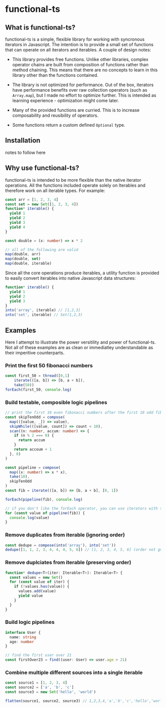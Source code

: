 # functional-ts

## What is functional-ts?

functional-ts is a simple, flexible library for working with syncronous iterators in Javascript. The intention
is to provide a small set of functions that can operate on all iterators and iterables. A couple of design notes:

- This library provides free functions. Unlike other libraries, complex operator chains are built from composition of
  functions rather than method chaining. This means that there are no concepts to learn in this library other than
  the functions contained.

- The library is not optimized for performance. Out of the box, iterators have performance benefits over raw
  collection operators (such as `Array.map`), but I made no effort to optimize further. This is intended as learning
  experience - optimization might come later.

- Many of the provided functions are curried. This is to increase composability and reusibility of operators.

- Some functions return a custom defined `Optional` type.

## Installation

notes to follow here

## Why use functional-ts?

functional-ts is intended to be more flexible than the native iterator operations. All the functions
included operate solely on Iterables and therefore work on all iterable types. For example:

```ts
const arr = [1, 2, 3, 4]
const set = new Set([1, 2, 3, 4])
function* iterable() {
  yield 1
  yield 2
  yield 3
  yield 4
}

const double = (x: number) => x * 2

// all of the following are valid
map(double, arr)
map(double, set)
map(double, iterable)
```

Since all the core operations produce iterables, a utility function is provided
to easily convert iterables into native Javascript data structures:

```ts
function* iterable() {
  yield 1
  yield 2
  yield 3
}
into('array', iterable) // [1,2,3]
into('set', iterable) // Set(1,2,3)
```

## Examples

Here I attempt to illustrate the power versitility and power of functional-ts. Not all of these examples are
as clean or immediatley understandable as their imperitive counterparts.

### Print the first 50 fibonacci numbers

```ts
const first_50 = thread([0,1]
    iterate(([a, b]) => [b, a + b]),
    take(50))
forEach(first_50, console.log)
```

### Build testable, composible logic pipelines

```ts
// print the first 10 even fibonacci numbers after the first 10 odd fibonacci numbers and square them
const skipTenOdd = compose(
  map(([value, _]) => value),
  skipWhile(([value, count]) => count < 10),
  scan((n: number, accum: number) => {
    if (n % 2 === 0) {
      return accum
    }
    return accoum + 1
  }, 0)
)

const pipeline = compose(
  map((x: number) => x * x),
  take(10),
  skipTenOdd
)
const fib = iterate(([a, b]) => [b, a + b], [0, 1])

forEach(pipeline(fib), console.log)

// if you don't like the forEach operator, you can use iterators with the for..of loop
for (const value of pipeline(fib)) {
  console.log(value)
}
```

### Remove duplicates from iterable (ignoring order)

```ts
const dedupe = compose(into('array'), into('set'))
dedupe([1, 1, 2, 3, 4, 4, 4, 5, 6]) // [1, 2, 3, 4, 5, 6] (order not guaranteed)
```

### Remove duplciates from iterable (preserving order)

```ts
function* dedupe<T>(iter: Iterable<T>): Iterable<T> {
  const values = new Set()
  for (const value of iter) {
    if (!values.has(value)) {
      values.add(value)
      yield value
    }
  }
}
```

### Build logic pipelines

```ts
interface User {
  name: string
  age: number
}

// find the first user over 21
const firstOver23 = find((user: User) => user.age > 21)
```

### Combine multiple different sources into a single iterable

```ts
const source1 = [1, 2, 3, 4]
const source2 = ['a', 'b', 'c']
const source3 = new Set('hello', 'world')

flatten(source1, source2, source3) // 1,2,3,4,'a','b','c','hello','world'
```
